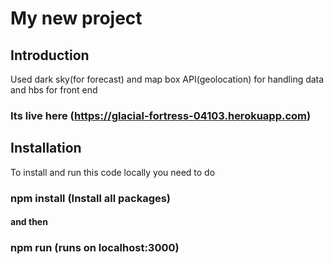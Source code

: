 # My new project

## Introduction

Used dark sky(for forecast) and map box API(geolocation) for handling data and hbs for front end  
### Its live here (https://glacial-fortress-04103.herokuapp.com)


## Installation

To install and run this code locally you need to do 

### npm install (Install all packages)
#### and then

### npm run (runs on localhost:3000)

